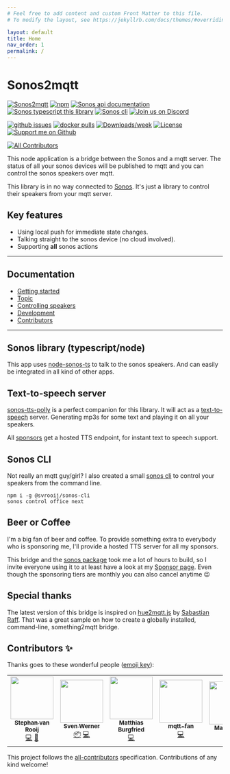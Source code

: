 ```yaml
---
# Feel free to add content and custom Front Matter to this file.
# To modify the layout, see https://jekyllrb.com/docs/themes/#overriding-theme-defaults

layout: default
title: Home
nav_order: 1
permalink: /
---
```


# Sonos2mqtt

[![Sonos2mqtt][badge_sonos-mqtt]][link_sonos-mqtt]
[![npm][badge_npm]][link_npm]
[![Sonos api documentation][badge_sonos-docs]][link_sonos-docs]
[![Sonos typescript this library][badge_sonos-typescript]][link_sonos-typescript]
[![Sonos cli][badge_sonos-cli]][link_sonos-cli]
[![Join us on Discord][badge_discord]][link_discord]

[![github issues][badge_issues]][link_issues]
[![docker pulls][badge_docker]][link_docker]
[![Downloads/week](https://img.shields.io/npm/dw/sonos2mqtt.svg?style=flat-square)](https://npmjs.org/package/sonos2mqtt)
[![License](https://img.shields.io/npm/l/sonos2mqtt.svg?style=flat-square)](https://github.com/svrooij/sonos2mqtt/blob/master/package.json)
[![Support me on Github][badge_sponsor]][link_sponsor]
<!-- ALL-CONTRIBUTORS-BADGE:START - Do not remove or modify this section -->
[![All Contributors](https://img.shields.io/badge/all_contributors-6-orange.svg?style=flat-square)](#contributors-)
<!-- ALL-CONTRIBUTORS-BADGE:END -->

This node application is a bridge between the Sonos and a mqtt server. The status of all your sonos devices will be published to mqtt and you can control the sonos speakers over mqtt.

This library is in no way connected to [Sonos](//en.wikipedia.org/wiki/Sonos). It's just a library to control their speakers from your mqtt server.

## Key features

- Using local push for immediate state changes.
- Talking straight to the sonos device (no cloud involved).
- Supporting **all** sonos actions

---

## Documentation

- [Getting started](getting-started.html)
- [Topic](topics.html)
- [Controlling speakers](control)
- [Development](development.html)
- [Contributors](#contributors-)

---

## Sonos library (typescript/node)

This app uses [node-sonos-ts][link_sonos-typescript] to talk to the sonos speakers. And can easily be integrated in all kind of other apps.

## Text-to-speech server

[sonos-tts-polly](https://github.com/svrooij/node-sonos-tts-polly) is a perfect companion for this library. It will act as a [text-to-speech](https://svrooij.io/node-sonos-ts/sonos-device/notifications-and-tts.html#text-to-speech) server. Generating mp3s for some text and playing it on all your speakers.

All [sponsors][link_sponsor] get a hosted TTS endpoint, for instant text to speech support.

## Sonos CLI

Not really an mqtt guy/girl? I also created a small [sonos cli][link_sonos-cli] to control your speakers from the command line.

```shell
npm i -g @svrooij/sonos-cli
sonos control office next
```

## Beer or Coffee

I'm a big fan of beer and coffee. To provide something extra to everybody who is sponsoring me, I'll provide a hosted TTS server for all my sponsors.

This bridge and the [sonos package][link_sonos-typescript] took me a lot of hours to build, so I invite everyone using it to at least have a look at my [Sponsor page][link_sponsor]. Even though the sponsoring tiers are monthly you can also cancel anytime :wink:

## Special thanks

The latest version of this bridge is inspired on [hue2mqtt.js](https://github.com/hobbyquaker/hue2mqtt.js) by [Sabastian Raff](https://github.com/hobbyquaker). That was a great sample on how to create a globally installed, command-line, something2mqtt bridge.

## Contributors ✨

Thanks goes to these wonderful people ([emoji key](https://allcontributors.org/docs/en/emoji-key)):

<!-- ALL-CONTRIBUTORS-LIST:START - Do not remove or modify this section -->
<!-- prettier-ignore-start -->
<!-- markdownlint-disable -->
<table>
  <tr>
    <td align="center"><a href="https://svrooij.nl"><img src="https://avatars2.githubusercontent.com/u/1292510?v=4" width="100px;" alt=""/><br /><sub><b>Stephan van Rooij</b></sub></a><br /><a href="https://github.com/svrooij/sonos2mqtt/commits?author=svrooij" title="Code">💻</a> <a href="https://github.com/svrooij/sonos2mqtt/commits?author=svrooij" title="Documentation">📖</a></td>
    <td align="center"><a href="https://github.com/cheanrod"><img src="https://avatars3.githubusercontent.com/u/35066927?v=4" width="100px;" alt=""/><br /><sub><b>Sven Werner</b></sub></a><br /><a href="#platform-cheanrod" title="Packaging/porting to new platform">📦</a> <a href="https://github.com/svrooij/sonos2mqtt/commits?author=cheanrod" title="Code">💻</a></td>
    <td align="center"><a href="https://mi.o-o.im"><img src="https://avatars0.githubusercontent.com/u/7872104?v=4" width="100px;" alt=""/><br /><sub><b>Matthias Burgfried</b></sub></a><br /><a href="https://github.com/svrooij/sonos2mqtt/commits?author=matthias-burgfried" title="Code">💻</a></td>
    <td align="center"><a href="https://github.com/mqtt-fan"><img src="https://avatars1.githubusercontent.com/u/32242849?v=4" width="100px;" alt=""/><br /><sub><b>mqtt-fan</b></sub></a><br /><a href="https://github.com/svrooij/sonos2mqtt/commits?author=mqtt-fan" title="Code">💻</a></td>
    <td align="center"><a href="https://github.com/roth"><img src="https://avatars3.githubusercontent.com/u/716931?v=4" width="100px;" alt=""/><br /><sub><b>Martin Roth</b></sub></a><br /><a href="https://github.com/svrooij/sonos2mqtt/commits?author=roth" title="Documentation">📖</a></td>
    <td align="center"><a href="http://dgmltn.com"><img src="https://avatars3.githubusercontent.com/u/698270?v=4" width="100px;" alt=""/><br /><sub><b>Doug Melton</b></sub></a><br /><a href="https://github.com/svrooij/sonos2mqtt/issues?q=author%3Adgmltn" title="Bug reports">🐛</a></td>
  </tr>
</table>

<!-- markdownlint-enable -->
<!-- prettier-ignore-end -->
<!-- ALL-CONTRIBUTORS-LIST:END -->

This project follows the [all-contributors](https://github.com/all-contributors/all-contributors) specification.
Contributions of any kind welcome!

[badge_build]: https://github.com/svrooij/sonos2mqtt/workflows/Run%20tests%20and%20publish/badge.svg
[badge_docker]: https://img.shields.io/docker/pulls/svrooij/sonos2mqtt
[badge_discord]: https://img.shields.io/discord/782374564054564875?style=flat-square
[badge_issues]: https://img.shields.io/github/issues/svrooij/sonos2mqtt?style=flat-square
[badge_npm]: https://img.shields.io/npm/v/sonos2mqtt?style=flat-square
[badge_sonos-cli]: https://img.shields.io/badge/sonos-cli-blue?style=flat-square
[badge_sonos-docs]: https://img.shields.io/badge/sonos-api-blue?style=flat-square
[badge_sonos-mqtt]: https://img.shields.io/badge/sonos-mqtt-blue?style=flat-square
[badge_sonos-typescript]: https://img.shields.io/badge/sonos-typescript-blue?style=flat-square
[badge_sponsor]: https://img.shields.io/badge/Sponsor-on%20Github-red?style=flat-square

[link_build]: https://github.com/svrooij/sonos2mqtt/actions
[link_discord]: https://discord.gg/VMtG6Ft36J
[link_docker]: https://hub.docker.com/r/svrooij/sonos2mqtt
[link_issues]: https://github.com/svrooij/sonos2mqtt/issues
[link_npm]: https://www.npmjs.com/package/sonos2mqtt
[link_sonos-cli]: https://github.com/svrooij/sonos-cli
[link_sonos-docs]: https://svrooij.io/sonos-api-docs
[link_sonos-mqtt]: https://svrooij.io/sonos2mqtt
[link_sonos-typescript]: https://svrooij.io/node-sonos-ts
[link_sponsor]: https://github.com/sponsors/svrooij
